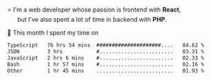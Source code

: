 ⭐ I'm a web developer whose passion is frontend with <b>React</b>,<br/>
&nbsp; &nbsp; &nbsp; but I've also spent a lot of time in backend with <b>PHP</b>.

📅 This month I spent my time on

<!--START_SECTION:waka-->

```txt
TypeScript   76 hrs 54 mins  #####################....   84.62 %
JSON         3 hrs           #........................   03.31 %
JavaScript   2 hrs 6 mins    #........................   02.33 %
Bash         1 hr 57 mins    #........................   02.16 %
Other        1 hr 45 mins    .........................   01.93 %
```

<!--END_SECTION:waka-->
